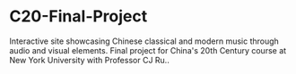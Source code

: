 # C20-Final-Project
Interactive site showcasing Chinese classical and modern music through audio and visual elements. Final project for China's 20th Century course at New York University with Professor CJ Ru..
